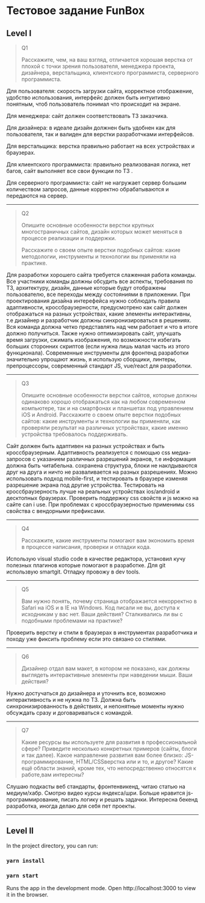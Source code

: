 # Тестовое задание FunBox

## Level I

> Q1
>
> Расскажите, чем, на ваш взгляд, отличается хорошая верстка от плохой с точки зрения пользователя, менеджера проекта, дизайнера, верстальщика, клиентского программиста, серверного программиста.

Для пользователя: скорость загрузки сайта, корректное отображение, удобство использования, интерфейс должен быть интуитивно понятным, чтоб пользователь понимал что происходит на экране.

Для менеджера: сайт должен соответствовать ТЗ заказчика.

Для дизайнера: в идеале дизайн должнен быть удобнен как для пользователя,
так и валиден для верстки разработчками интерфейсов.

Для верстальщика: верстка правильно работает на всех устройствах и браузерах.

Для клиентского программиста: правильно реализованая логика, нет багов, сайт выполняет все свои функции по ТЗ .

Для серверного программиста: сайт не нагружает сервер большим количеством запросов,
данные корректно обрабатываются и передаются на сервер.

---

> Q2
>
> Опишите основные особенности верстки крупных многостраничных сайтов, дизайн которых может меняться в процессе реализации и поддержки.
>
> Расскажите о своем опыте верстки подобных сайтов: какие методологии, инструменты и технологии вы применяли на практике.

Для разработки хорошего сайта требуется слаженная работа команды.
Все участники команды должны обсудить все аспекты, требования по ТЗ, архитектуру, дизайн, данные которые будут отображены пользователю, все переходы между состояниями в приложении.
При проектирования дизайна интерефейса нужно соблюдать правила адаптивности, кроссбраузерности, предусмотрено как сайт должен отображаться на разных устройствах,
какие элементы интерактивны, т.е дизайнер и разработчик должны синхронизироваться в решениях. Вся команда должна четко представлять над чем работает и что в итоге должно получиться. Также нужно оптимизировать
сайт, улучшать время загрузки, сжимать изображения, по возможности избегать больших сторонних скриптов (если нужна лишь малая часть из этого функционала). Современные инструменты для фронтенд разработки значительно упрощают жизнь, я использую сборщики, линтеры, препроцессоры, современный стандарт JS, vue/react для разработки.

---

> Q3
>
> Опишите основные особенности верстки сайтов, которые должны одинаково хорошо отображаться как на любом современном компьютере, так и на смартфонах и планшетах под управлением iOS и Android. Расскажите о своем опыте верстки подобных сайтов: какие инструменты и технологии вы применяли, как проверяли результат на различных устройствах, какие именно устройства требовалось поддерживать.

Сайт должен быть адаптивен на разных устройствах и быть кроссбраузерным. Адаптивность реализуется с помощью css медиа-запросов с указанием различных разрешений экранов, т.е информация должна быть читабельна. сохранена структура, блоки не наклдываются друг на друга и ничто не разваливается на разных разрешениях.
Можно использовать подход mobile-first, и тестировать в браузере изменяя разрешение экрана под другие устройства. Тестировать на кроссбраузерность лучше
на реальных устройствах ios/android и десктопных браузерах. Проверить поддержку css свойств и js можно на сайте can i use. При проблемах с кроссбраузерностью применимы css свойства с вендорными префиксами.

---

> Q4
>
> Расскажите, какие инструменты помогают вам экономить время в процессе написания, проверки и отладки кода.

Использую visual studio code в качестве редактора, установил кучу полезных плагинов которые помогают в разработке. Для git использвую smartgit. Отладку провожу в dev tools.

---

> Q5
>
> Вам нужно понять, почему страница отображается некорректно в Safari на iOS и в IE на Windows. Код писали не вы, доступа к исходникам у вас нет. Ваши действия? Сталкивались ли вы с подобными проблемами на практике?

Проверить верстку и стили в браузерах в инструментах разработчика и походу уже фиксить проблему если это связано со стилями.

---

> Q6
>
> Дизайнер отдал вам макет, в котором не показано, как должны выглядеть интерактивные элементы при наведении мыши. Ваши действия?

Нужно достучаться до дизайнера и уточнить все, возможно интерактивность и не нужна по ТЗ. Должна быть синхронизированность в действиях, и непонятные моменты нужно обсуждать сразу и договариваться с командой.

---

> Q7
>
> Какие ресурсы вы используете для развития в профессиональной сфере? Приведите несколько конкретных примеров (сайты, блоги и так далее). Какое направление развития вам более близко: JS-программирование, HTML/CSSверстка или и то, и другое? Какие ещё области знаний, кроме тех, что непосредственно относятся к работе,вам интересны?

Слушаю подкасты веб стандарты, фронтенвикенд, читаю статью на медиум/хабр. Смотрю видео курсы яндекса/шри. Больше нравится js-программирование, писать логику и решать задачки. Интересна бекенд разработка, иногда делаю для себя пет проекты.

---

## Level II

In the project directory, you can run:

### `yarn install`

### `yarn start`

Runs the app in the development mode.
Open http://localhost:3000 to view it in the browser.

